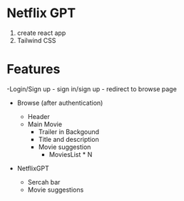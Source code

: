 # Netflix GPT

1. create react app
2. Tailwind CSS

# Features
-Login/Sign up
    - sign in/sign up
    - redirect to browse page  
- Browse (after authentication)
    - Header
    - Main Movie
        - Trailer in Backgound
        - Title and description
        - Movie suggestion
            - MoviesList * N

- NetflixGPT
    - Sercah bar
    - Movie suggestions